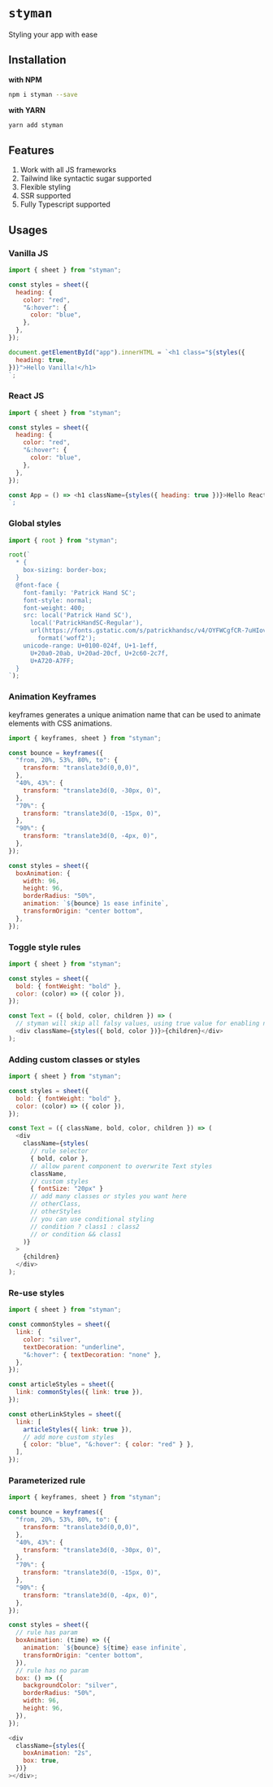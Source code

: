 # `styman`

Styling your app with ease

## Installation

**with NPM**

```bash
npm i styman --save
```

**with YARN**

```bash
yarn add styman
```

## Features

1. Work with all JS frameworks
2. Tailwind like syntactic sugar supported
3. Flexible styling
4. SSR supported
5. Fully Typescript supported

## Usages

### Vanilla JS

```js
import { sheet } from "styman";

const styles = sheet({
  heading: {
    color: "red",
    "&:hover": {
      color: "blue",
    },
  },
});

document.getElementById("app").innerHTML = `<h1 class="${styles({
  heading: true,
})}">Hello Vanilla!</h1>
`;
```

### React JS

```js
import { sheet } from "styman";

const styles = sheet({
  heading: {
    color: "red",
    "&:hover": {
      color: "blue",
    },
  },
});

const App = () => <h1 className={styles({ heading: true })}>Hello React JS</h1>
`;
```

### Global styles

```js
import { root } from "styman";

root(`
  * {
    box-sizing: border-box;
  }
  @font-face {
    font-family: 'Patrick Hand SC';
    font-style: normal;
    font-weight: 400;
    src: local('Patrick Hand SC'),
      local('PatrickHandSC-Regular'),
      url(https://fonts.gstatic.com/s/patrickhandsc/v4/OYFWCgfCR-7uHIovjUZXsZ71Uis0Qeb9Gqo8IZV7ckE.woff2)
        format('woff2');
    unicode-range: U+0100-024f, U+1-1eff,
      U+20a0-20ab, U+20ad-20cf, U+2c60-2c7f,
      U+A720-A7FF;
  }
`);
```

### Animation Keyframes

keyframes generates a unique animation name that can be used to animate elements with CSS animations.

```js
import { keyframes, sheet } from "styman";

const bounce = keyframes({
  "from, 20%, 53%, 80%, to": {
    transform: "translate3d(0,0,0)",
  },
  "40%, 43%": {
    transform: "translate3d(0, -30px, 0)",
  },
  "70%": {
    transform: "translate3d(0, -15px, 0)",
  },
  "90%": {
    transform: "translate3d(0, -4px, 0)",
  },
});

const styles = sheet({
  boxAnimation: {
    width: 96,
    height: 96,
    borderRadius: "50%",
    animation: `${bounce} 1s ease infinite`,
    transformOrigin: "center bottom",
  },
});
```

### Toggle style rules

```js
import { sheet } from "styman";

const styles = sheet({
  bold: { fontWeight: "bold" },
  color: (color) => ({ color }),
});

const Text = ({ bold, color, children }) => (
  // styman will skip all falsy values, using true value for enabling no param rule, literal rule
  <div className={styles({ bold, color })}>{children}</div>
);
```

### Adding custom classes or styles

```js
import { sheet } from "styman";

const styles = sheet({
  bold: { fontWeight: "bold" },
  color: (color) => ({ color }),
});

const Text = ({ className, bold, color, children }) => (
  <div
    className={styles(
      // rule selector
      { bold, color },
      // allow parent component to overwrite Text styles
      className,
      // custom styles
      { fontSize: "20px" }
      // add many classes or styles you want here
      // otherClass,
      // otherStyles
      // you can use conditional styling
      // condition ? class1 : class2
      // or condition && class1
    )}
  >
    {children}
  </div>
);
```

### Re-use styles

```js
import { sheet } from "styman";

const commonStyles = sheet({
  link: {
    color: "silver",
    textDecoration: "underline",
    "&:hover": { textDecoration: "none" },
  },
});

const articleStyles = sheet({
  link: commonStyles({ link: true }),
});

const otherLinkStyles = sheet({
  link: [
    articleStyles({ link: true }),
    // add more custom styles
    { color: "blue", "&:hover": { color: "red" } },
  ],
});
```

### Parameterized rule

```js
import { keyframes, sheet } from "styman";

const bounce = keyframes({
  "from, 20%, 53%, 80%, to": {
    transform: "translate3d(0,0,0)",
  },
  "40%, 43%": {
    transform: "translate3d(0, -30px, 0)",
  },
  "70%": {
    transform: "translate3d(0, -15px, 0)",
  },
  "90%": {
    transform: "translate3d(0, -4px, 0)",
  },
});

const styles = sheet({
  // rule has param
  boxAnimation: (time) => ({
    animation: `${bounce} ${time} ease infinite`,
    transformOrigin: "center bottom",
  }),
  // rule has no param
  box: () => ({
    backgroundColor: "silver",
    borderRadius: "50%",
    width: 96,
    height: 96,
  }),
});

<div
  className={styles({
    boxAnimation: "2s",
    box: true,
  })}
></div>;
```
